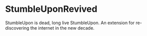 # StumbleUponRevived
StumbleUpon is dead, long live StumbleUpon. An extension for re-discovering the internet in the new decade.
